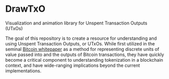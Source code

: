 # DrawTxO
Visualization and animation library for Unspent Transaction Outputs (UTxOs)

The goal of this repository is to create a resource for understanding and using Unspent Transaction Outputs, or UTxOs.
While first utilized in the seminal [Bitcoin whitepaper](https://bitcoin.org/bitcoin.pdf) as a method for representing discrete units of value passed into and the outputs of Bitcoin transactions, they have quickly become a critical component to understanding tokenization in a blockchain context, and have wide-ranging implications beyond the current implementations.
